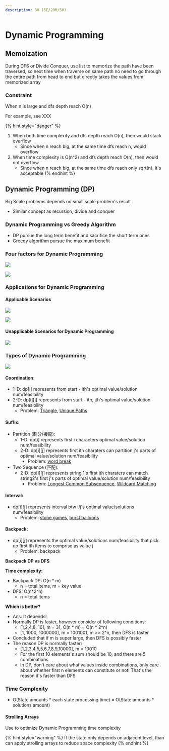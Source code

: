 ```yaml
---
description: 30 (5E/20M/5H)
---
```


# Dynamic Programming

## Memoization

During DFS or Divide Conquer, use list to memorize the path have been traversed, so next time when traverse on same path no need to go through the entire path from head to end but directly takes the values from memorized array&#x20;

### Constraint

When n is large and dfs depth reach O(n)

For example, see XXX

{% hint style="danger" %}
1. When both time complexity and dfs depth reach O(n), then would stack overflow
   * Since when n reach big, at the same time dfs reach n, would overflow&#x20;
2. When time complexity is O(n^2) and dfs depth reach O(n), then would not overflow
   * Since when n reach big, at the same time dfs reach only sqrt(n), it's acceptable
{% endhint %}

## Dynamic Programming (DP)&#x20;

Big Scale problems depends on small scale problem's result

* Similar concept as recursion, divide and conquer

### Dynamic Programming vs Greedy Algorithm

* DP pursue the long term benefit and sacrifice the short term ones
* Greedy algorithm pursue the maximum benefit

### Four factors for Dynamic Programming

![](<../../.gitbook/assets/Capture (1).PNG>)

![](<../../.gitbook/assets/Screen Shot 2021-04-10 at 12.23.16 PM.png>)

### Applications for Dynamic Programming

#### Applicable Scenarios

![](<../../.gitbook/assets/Screen Shot 2021-04-10 at 1.10.04 PM.png>)

![](<../../.gitbook/assets/Screen Shot 2021-04-17 at 9.58.35 PM.png>)

#### Unapplicable Scenarios for Dynamic Programming

![](<../../.gitbook/assets/Screen Shot 2021-04-17 at 10.00.44 PM.png>)

### Types of Dynamic Programming&#x20;

![](<../../.gitbook/assets/Screen Shot 2021-04-10 at 1.11.31 PM.png>)

#### Coordination:

* 1-D: dp\[i] represents from start - ith's optimal value/solution num/feasibility
* 2-D: dp\[i]\[j] represents from start - ith, jth's optimal value/solution num/feasibility
  * Problem: [Triangle](memoization/109.-triangle-m.md), [Unique Paths](coordination/114.-unique-paths-e.md)

#### Suffix:

* Partition (劃分/接龍):
  * 1-D: dp\[i] represents first i characters optimal value/solution num/feasibility
  * 2-D: dp\[i]\[j] represents first ith charaters can partition j's parts of optimal value/solution num/feasibility
    * Problem: [word break](partition/107.-word-break--m.md)
* Two Sequence (匹配):&#x20;
  * 2-D: dp\[i]\[j] represents string 1's first ith charaters can match string2's first j's parts of optimal value/solution num/feasibility
    * Problem: [Longest Common Subsequence](partition/76.-longest-increasing-sequence-m.md), [Wildcard Matching](sequence/192.-wildcard-matching-h.md)

#### Interval:

* dp\[i]\[j] represents interval btw i/j's optimal value/solutions num/feasibility
  * Problem: [stone games](interval/472.-stone-game-m.md), [burst balloons](interval/168.-burst-balloons-h.md)

#### Backpack:&#x20;

* dp\[i]\[j] represents the optimal value/solutions num/feasibility that pick up first ith items to comprise as value j
  * Problem: backpack

**Backpack DP vs DFS**

**Time complexity:**&#x20;

* Backpack DP: O(n \* m)
  * n = total items, m = key value
* DFS: O(n\*2^n)
  * n = total items

**Which is better?**

* Ans: It depends!
* Normally DP is faster, however consider of following conditions:
  * \[1,2,4,8, 16], m = 31, O(n \* m) = O(n \* 2^n)
  * \[1, 1000, 1000000], m = 1001001, m >> 2^n, then DFS is faster&#x20;
* Concluded that if m is super large, then DFS is possibly faster
* The reason DP is normally faster:
  * \[1,2,3,4,5,5,6,7,8,9,10000], m = 10010
  * For the first 10 elements's sum should be 10, and there are 5 combinations
  * In DP, don't care about what values inside combinations, only care about whether first n elements can constitute or not! That's the reason it's faster than DFS

### Time Complexity

* O(State amounts \* each state processing time) = O(State amounts \* solutions amount)

#### Strolling Arrays&#x20;

Use to optimize Dynamic Programming time complexity

{% hint style="warning" %}
If the state only depends on adjacent level, than can apply strolling arrays to reduce space complexity
{% endhint %}

###
